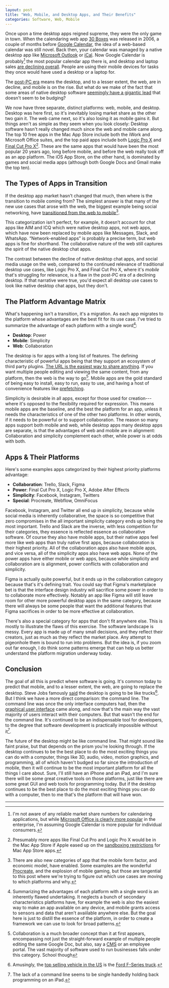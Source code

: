 ```yaml
---
layout: post
title: "Web, Mobile, and Desktop Apps, and Their Benefits"
categories: Software, Web, Mobile
---
```


Once upon a time desktop apps reigned supreme, they were the only game in town. When the calendaring web app [30 Boxes](https://en.wikipedia.org/wiki/30_Boxes) was released in 2006, a couple of months before [Google Calendar](https://en.wikipedia.org/wiki/Google_Calendar), the idea of a web-based calendar was still novel. Back then, your calendar was managed by a native desktop app like [Microsoft Outlook](https://en.wikipedia.org/wiki/Microsoft_Outlook) or [iCal](https://en.wikipedia.org/wiki/Calendar_(Apple)). Now Google Calendar is probably[^googlecalendarmarketshare] the most popular calendar app there is, and desktop and laptop sales [are declining overall](https://www.pcmag.com/news/361916/pc-sales-keep-falling-but-big-manufacturers-are-doing-just). People are using their mobile devices for tasks they once would have used a desktop or a laptop for.

The [post-PC era](https://en.wikipedia.org/wiki/Post-PC_era) means the desktop, and to a lesser extent, the web, are in decline, and mobile is on the rise. But what do we make of the fact that some areas of native desktop software [seemingly have a gigantic lead](https://blog.robenkleene.com/2019/08/07/apples-app-stores-have-failed-creative-apps/) that doesn't seem to be budging?

We now have three separate, distinct platforms: web, mobile, and desktop. Desktop was here first, so it's inevitably losing market share as the other two gain it. The web came next, so it's also losing it as mobile gains it. But things aren't as simple as they seem when you look closely: Desktop software hasn't really changed much since the web and mobile came along. The top 10 free apps in the Mac App Store include both the iWork and Microsoft Office suites, and the top paid apps include both [Logic Pro X](https://www.apple.com/logic-pro/) and [Final Cut Pro X](https://www.apple.com/final-cut-pro/)[^othercreativesoftwareisntallowed]. These are the same apps that would have been the most popular 20 years ago, long before mobile, and before the web really took off as an app platform. The iOS App Store, on the other hand, is dominated by games and social media apps (although both Google Docs and Gmail make the top ten).

## The Types of Apps in Transition

If the desktop app market hasn't changed that much, then where is the transition to mobile coming from? The simplest answer is that many of the new use cases that arose with the web, the biggest example being social networking, have [transitioned from the web to mobile](https://www.statista.com/statistics/377808/distribution-of-facebook-users-by-device/)[^dontforgetchatapps].

This categorization isn't perfect, for example, it doesn’t account for chat apps like AIM and ICQ which were native desktop apps, not web apps, which have now been replaced by mobile apps like Messages, Slack, and WhatsApp. “Network-enabled apps” is probably a precise term, but web apps is fine for shorthand. The collaborative nature of the web still captures the spirit of the native desktop chat apps.

The contrast between the decline of native desktop chat apps, and social media usage on the web, compared to the continued relevance of traditional desktop use cases, like Logic Pro X, and Final Cut Pro X, where it's *mobile* that's struggling for relevance, is a flaw in the post-PC era of a declining desktop. If that narrative were true, you'd expect all desktop use cases to look like native desktop chat apps, but they don't.

## The Platform Advantage Matrix

What's happening isn't a transition, it's a migration. As each app migrates to the platform whose advantages are the best fit for its use case. I've tried to summarize the advantage of each platform with a single word[^platformsummarycaveats]:

- **Desktop**: Power
- **Mobile**: Simplicity
- **Web**: Collaboration

The desktop is for apps with a long list of features. The defining characteristic of powerful apps being that they support an ecosystem of third party plugins. [The URL is the easiest way to share anything](https://blog.robenkleene.com/2019/05/02/local-data-the-cloud/). If you want multiple people editing and viewing the same content, from any platform, then the web is the way to go[^collaborationisdeceptivelyhuge]. Mobile apps are the gold standard of being easy to install, easy to run, easy to use, and having a host of convenience features like [prefetching](https://en.wikipedia.org/wiki/Prefetching).

Simplicity is desirable in all apps, except for those used for creation---where it's opposed to the flexibility required for expression. This means mobile apps are the baseline, and the best the platform for an app, unless it needs the characteristics of one of the other two platforms. In other words, if it needs to be powerful or to support collaboration. The reason so many apps support both mobile and web, while desktop apps many desktop apps are separate, is that the advantages of web and mobile are in alignment: Collaboration and simplicity complement each other, while power is at odds with both.

## Apps & Their Platforms

Here's some examples apps categorized by their highest priority platforms advantage:

- **Collaboration**: Trello, Slack, Figma
- **Power**: Final Cut Pro X, Logic Pro X, Adobe After Effects
- **Simplicity**: Facebook, Instagram, Twitters
- **Special**: Procreate, Webflow, OmniFocus

Facebook, Instagram, and Twitter all end up in simplicity, because while social media is inherently collaborative, the space is so competitive that zero compromises in the all important simplicity category ends up being the most important. Trello and Slack are the inverse, with less competition for their categories, they essence is reflected essence as collaborative software. Of course they also have mobile apps, but their native apps feel more like web apps than truly native first apps, because collaboration is their highest priority. All of the collaboration apps also have mobile apps, and vice versa, all of the simplicity apps also have web apps. None of the power apps have either mobile or web apps, because while simplicity and collaboration are is alignment, power conflicts with collaboration and simplicity.

Figma is actually quite powerful, but it ends up in the collaboration category because that's it's defining trait. You could say that Figma's marketplace bet is that the interface design industry will sacrifice some power in order to to collaborate more effectively. Notably an app like Figma will still leave room for other more powerful desktop apps in the same category, because there will always be some people that want the additional features that Figma sacrifices in order to be more effective at collaboration.

There's also a special category for apps that don't fit anywhere else. This is mostly to illustrate the flaws of this exercise. The software landscape is messy. Every app is made up of many small decisions, and they reflect their creators, just as much as they reflect the market place. Any attempt to pigeonhole them is bound to run into problems. But the idea is, if you zoom out far enough, I do think some patterns emerge that can help us better understand the platform migration underway today.

## Conclusion

The goal of all this is predict where software is going. It's common today to predict that mobile, and to a lesser extent, the web, are going to replace the desktop. Steve Jobs famously [said](http://allthingsd.com/20100601/steve-jobs-session/) the desktop is going to be like trucks[^trucksarepopular]. But I think we have a more direct comparison: the command line. The command line was once the only interface computers had, then the [graphical user interface](https://en.wikipedia.org/wiki/Graphical_user_interface) came along, and now that's the main way the vast majority of users interact with their computers. But that wasn't the end for the command line. It's continued to be an indispensable tool for developers, to the degree that software development is practically impossible without it[^programmingontheipadneesacommandline].

The future of the desktop might be like command line. That might sound like faint praise, but that depends on the prism you're looking through. If the desktop continues to be the best place to do the most exciting things you can do with a computer, things like 3D, audio, video, motion graphics, and programming, all of which haven't budged so far since the introduction of mobile, then it will continue to be the most important platform for all the things I care about. Sure, I'll still have an iPhone and an iPad, and I'm sure there will be some great creative tools on those platforms, just like there are some great GUI and web tools for programming today. But if the desktop continues to be the best place to do the most exciting things you can do with a computer, then to me that's the platform that will have won.

* * *

[^googlecalendarmarketshare]: I'm not aware of any reliable market share numbers for calendaring applications, but while [Microsoft Office is clearly more popular](https://blog.robenkleene.com/2019/08/31/office-suite-market-share/) in the enterprise, I'm assuming Google Calendar is more popular for individual consumers.

[^othercreativesoftwareisntallowed]: Presumably more apps like Final Cut Pro and Logic Pro X would be in the Mac App Store if Apple eased up on the [sandboxing restrictions](https://developer.apple.com/app-sandboxing/) for Mac App Store apps.

[^dontforgetchatapps]: There are also new categories of app that the mobile form factor, and economic model, have enabled. Some examples are the wonderful [Procreate](https://procreate.art/), and the explosion of mobile gaming, but those are tangential to this post where we're trying to figure out which use cases are moving to which platforms and why.

[^platformsummarycaveats]: Summarizing the advantages of each platform with a single word is an inherently flawed undertaking. It neglects a bunch of secondary characteristics platforms have, for example the web is also the easiest way to make an app available on any device, and mobile grants access to sensors and data that aren't avaiilable anywhere else. But the goal here is just to distill the essence of the platform, in order to create a framework we can use to look for broad patterns.

[^collaborationisdeceptivelyhuge]: Collaboration is a much broader concept than it at first appears, encompassing not just the straight-forward example of multiple people editing the same Google Doc, but also, say a [CMS](https://en.wikipedia.org/wiki/Content_management_system) or an employee portal. The vast majority of software used to run businesses falls under this category.
School though

[^trucksarepopular]: Amusingly, the [top selling vehicle in the US](https://en.wikipedia.org/wiki/List_of_best-selling_automobiles#National_bestsellers) is the [Ford F-Series truck](https://en.wikipedia.org/wiki/Ford_F-Series).

[^programmingontheipadneesacommandline]: The lack of a command line seems to be single handedly holding back programming on an iPad.

